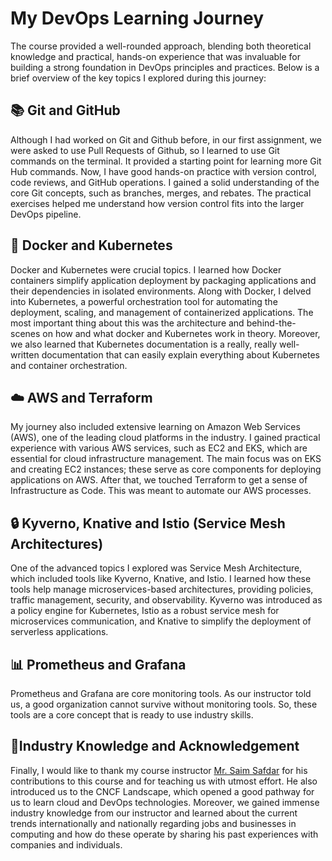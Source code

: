 # My DevOps Learning Journey

The course provided a well-rounded approach, blending both theoretical knowledge and practical, hands-on experience that was invaluable for building a strong foundation in DevOps principles and practices. Below is a brief overview of the key topics I explored during this journey:
## 📚 Git and GitHub
Although I had worked on Git and Github before, in our first assignment, we were asked to use Pull Requests of Github, so I learned to use Git commands on the terminal. It provided a starting point for learning more Git Hub commands. Now, I have good hands-on practice with version control, code reviews, and GitHub operations. I gained a solid understanding of the core Git concepts, such as branches, merges, and rebates. The practical exercises helped me understand how version control fits into the larger DevOps pipeline.

## 🐳 Docker and Kubernetes
Docker and Kubernetes were crucial topics. I learned how Docker containers simplify application deployment by packaging applications and their dependencies in isolated environments. Along with Docker, I delved into Kubernetes, a powerful orchestration tool for automating the deployment, scaling, and management of containerized applications. The most important thing about this was the architecture and behind-the-scenes on how and what docker and Kubernetes work in theory. Moreover, we also learned that Kubernetes documentation is a really, really well-written documentation that can easily explain everything about Kubernetes and container orchestration. 

## ☁️ AWS and Terraform
My journey also included extensive learning on Amazon Web Services (AWS), one of the leading cloud platforms in the industry. I gained practical experience with various AWS services, such as EC2 and EKS, which are essential for cloud infrastructure management. The main focus was on EKS and creating EC2 instances; these serve as core components for deploying applications on AWS. After that, we touched Terraform to get a sense of Infrastructure as Code. This was meant to automate our AWS processes. 

## 🔒 Kyverno, Knative and Istio (Service Mesh Architectures)
One of the advanced topics I explored was Service Mesh Architecture, which included tools like Kyverno, Knative, and Istio. I learned how these tools help manage microservices-based architectures, providing policies, traffic management, security, and observability. Kyverno was introduced as a policy engine for Kubernetes, Istio as a robust service mesh for microservices communication, and Knative to simplify the deployment of serverless applications.

## 📊 Prometheus and Grafana
Prometheus and Grafana are core monitoring tools. As our instructor told us, a good organization cannot survive without monitoring tools. So, these tools are a core concept that is ready to use industry skills. 

## 🏢Industry Knowledge and Acknowledgement 
Finally, I would like to thank my course instructor [Mr. Saim Safdar](https://www.linkedin.com/in/saim-safder/) for his contributions to this course and for teaching us with utmost effort. He also introduced us to the CNCF Landscape, which opened a good pathway for us to learn cloud and DevOps technologies.
Moreover, we gained immense industry knowledge from our instructor and learned about the current trends internationally and nationally regarding jobs and businesses in computing and how do these operate by sharing his past experiences with companies and individuals.

